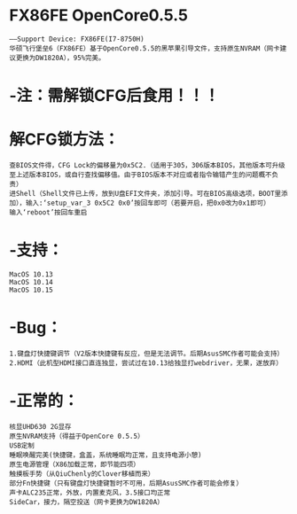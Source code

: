 #   FX86FE OpenCore0.5.5
    ——Support Device: FX86FE(I7-8750H)
    华硕飞行堡垒6（FX86FE）基于OpenCore0.5.5的黑苹果引导文件，支持原生NVRAM（网卡建议更换为DW1820A），95%完美。
# ****-注：需解锁CFG后食用！！！****
#   解CFG锁方法：
    查BIOS文件得，CFG Lock的偏移量为0x5C2.（适用于305，306版本BIOS，其他版本可升级至上述版本BIOS，或自行查找偏移值。由于BIOS版本不对应或者指令输错产生的问题概不负责）
    进Shell（Shell文件已上传，放到U盘EFI文件夹，添加引导。可在BIOS高级选项，BOOT里添加），输入:‘setup_var_3 0x5C2 0x0’按回车即可（若要开启，把0x0改为0x1即可）
    输入‘reboot’按回车重启
#   -支持：
    MacOS 10.13
    MacOS 10.14
    MacOS 10.15
#   -Bug：
    1.键盘灯快捷键调节（V2版本快捷键有反应，但是无法调节。后期AsusSMC作者可能会支持）
    2.HDMI（此机型HDMI接口直连独显，尝试过在10.13给独显打webdriver，无果，遂放弃）
#   -正常的：
    核显UHD630 2G显存
    原生NVRAM支持（得益于OpenCore 0.5.5）
    USB定制
    睡眠唤醒完美(快捷键，盒盖，系统睡眠均正常，且支持电源小憩)
    原生电源管理（X86加载正常，即节能四项）
    触摸板手势（从QiuChenly的Clover移植而来）
    部分Fn快捷键（只有键盘灯快捷键暂时不可用，后期AsusSMC作者可能会修复）
    声卡ALC235正常，外放，内置麦克风，3.5接口均正常
    SideCar，接力，隔空投送（网卡更换为DW1820A）



